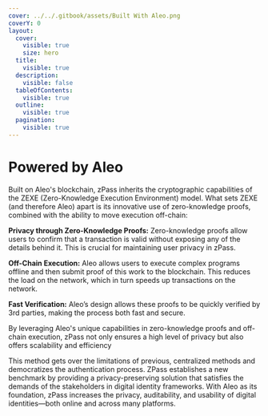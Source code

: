 ```yaml
---
cover: ../../.gitbook/assets/Built With Aleo.png
coverY: 0
layout:
  cover:
    visible: true
    size: hero
  title:
    visible: true
  description:
    visible: false
  tableOfContents:
    visible: true
  outline:
    visible: true
  pagination:
    visible: true
---
```


# Powered by Aleo

Built on Aleo's blockchain, zPass inherits the cryptographic capabilities of the ZEXE (Zero-Knowledge Execution Environment) model. What sets ZEXE (and therefore Aleo) apart is its innovative use of zero-knowledge proofs, combined with the ability to move execution off-chain:

**Privacy through Zero-Knowledge Proofs:** Zero-knowledge proofs allow users to confirm that a transaction is valid without exposing any of the details behind it. This is crucial for maintaining user privacy in zPass.

**Off-Chain Execution:** Aleo allows users to execute complex programs offline and then submit proof of this work to the blockchain. This reduces the load on the network, which in turn speeds up transactions on the network.

**Fast Verification:** Aleo’s design allows these proofs to be quickly verified by 3rd parties, making the process both fast and secure.

By leveraging Aleo's unique capabilities in zero-knowledge proofs and off-chain execution, zPass not only ensures a high level of privacy but also offers scalability and efficiency

This method gets over the limitations of previous, centralized methods and democratizes the authentication process. ZPass establishes a new benchmark by providing a privacy-preserving solution that satisfies the demands of the stakeholders in digital identity frameworks.  With Aleo as its foundation, zPass increases the privacy, auditability, and usability of digital identities—both online and across many platforms.&#x20;
